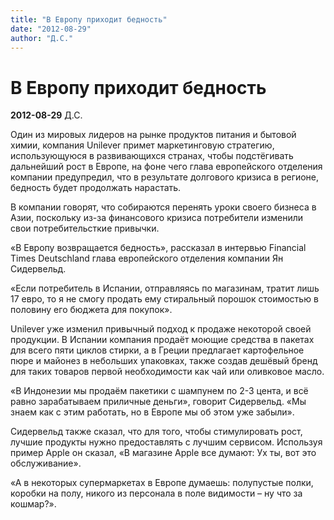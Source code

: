 ```yaml
---
title: "В Европу приходит бедность"
date: "2012-08-29"
author: "Д.С."
---
```


# В Европу приходит бедность

**2012-08-29** Д.С.

Один из мировых лидеров на рынке продуктов питания и бытовой химии, компания Unilever примет маркетинговую стратегию, использующуюся в развивающихся странах, чтобы подстёгивать дальнейший рост в Европе, на фоне чего глава европейского отделения компании предупредил, что в результате долгового кризиса в регионе, бедность будет продолжать нарастать.

В компании говорят, что собираются перенять уроки своего бизнеса в Азии, поскольку из-за финансового кризиса потребители изменили свои потребительсткие привычки.

«В Европу возвращается бедность», рассказал в интервью Financial Times Deutschland глава европейского отделения компании Ян Сидервельд.

«Если потребитель в Испании, отправляясь по магазинам, тратит лишь 17 евро, то я не смогу продать ему стиральный порошок стоимостью в половину его бюджета для покупок».

Unilever уже изменил привычный подход к продаже некоторой своей продукции. В Испании компания продаёт моющие средства в пакетах для всего пяти циклов стирки, а в Греции предлагает картофельное пюре и майонез в небольших упаковках, также создав дешёвый бренд для таких товаров первой необходимости как чай или оливковое масло.

«В Индонезии мы продаём пакетики с шампунем по 2-3 цента, и всё равно зарабатываем приличные деньги», говорит Сидервельд. «Мы знаем как с этим работать, но в Европе мы об этом уже забыли».

Сидервельд также сказал, что для того, чтобы стимулировать рост, лучшие продукты нужно предоставлять с лучшим сервисом. Используя пример Apple он сказал, «В магазине Apple все думают: Ух ты, вот это обслуживание».

«А в некоторых супермаркетах в Европе думаешь: полупустые полки, коробки на полу, никого из персонала в поле видимости – ну что за кошмар?».
